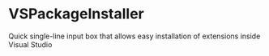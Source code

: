 # VSPackageInstaller
Quick single-line input box that allows easy installation of extensions inside Visual Studio
